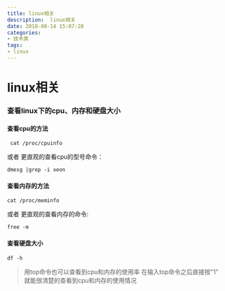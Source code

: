 ```yaml
---
title: linux相关
description:  linux相关
date: 2018-08-14 15:07:20
categories:
- 技术类
tags:
- linux
---
```


# linux相关

### 查看linux下的cpu、内存和硬盘大小

#### 查看cpu的方法
```
 cat /proc/cpuinfo
```
或者 更直观的查看cpu的型号命令：
```
dmesg |grep -i xeon
```
#### 查看内存的方法
```
cat /proc/meminfo 
```
或者 更直观的查看内存的命令:
```
free -m
```
#### 查看硬盘大小
```
df -h
```
>用top命令也可以查看到cpu和内存的使用率 在输入top命令之后直接按"1" 就能很清楚的查看到cpu和内存的使用情况
